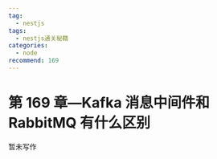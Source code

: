```yaml
---
tag:
  - nestjs
tags:
  - nestjs通关秘籍
categories:
  - node
recommend: 169
---
```


# 第 169 章—Kafka 消息中间件和 RabbitMQ 有什么区别

暂未写作
